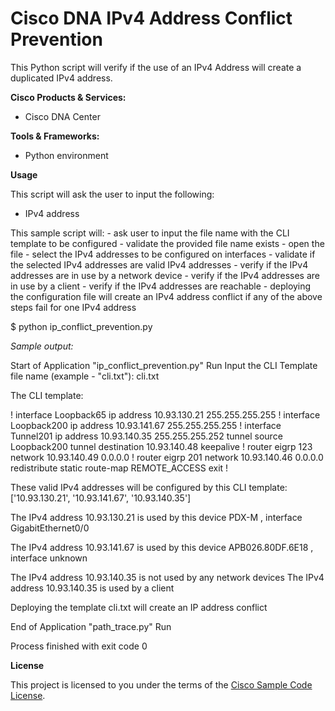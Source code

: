 # Cisco DNA IPv4 Address Conflict Prevention


This Python script will verify if the use of an IPv4 Address will create a duplicated IPv4 address.

**Cisco Products & Services:**

- Cisco DNA Center

**Tools & Frameworks:**

- Python environment

**Usage**

This script will ask the user to input the following:

- IPv4 address

This sample script will:
     - ask user to input the file name with the CLI template to be configured
     - validate the provided file name exists
     - open the file
     - select the IPv4 addresses to be configured on interfaces
     - validate if the selected IPv4 addresses are valid IPv4 addresses
     - verify if the IPv4 addresses are in use by a network device
     - verify if the IPv4 addresses are in use by a client
     - verify if the IPv4 addresses are reachable
     - deploying the configuration file will create an IPv4 address conflict if any of the above steps fail for one IPv4 address

$ python ip_conflict_prevention.py

*Sample output:*


Start of Application "ip_conflict_prevention.py" Run
Input the CLI Template file name (example - "cli.txt"):   cli.txt

The CLI template:

!
interface Loopback65
 ip address 10.93.130.21 255.255.255.255
 !
interface Loopback200
 ip address 10.93.141.67 255.255.255.255
!
interface Tunnel201
 ip address 10.93.140.35 255.255.255.252
 tunnel source Loopback200
 tunnel destination 10.93.140.48
 keepalive
!
router eigrp 123
 network 10.93.140.49 0.0.0.0
!
router eigrp 201
 network 10.93.140.46 0.0.0.0
 redistribute static route-map REMOTE_ACCESS
 exit
!

These valid IPv4 addresses will be configured by this CLI template:
['10.93.130.21', '10.93.141.67', '10.93.140.35']

The IPv4 address  10.93.130.21  is used by this device  PDX-M , interface  GigabitEthernet0/0

The IPv4 address  10.93.141.67  is used by this device  APB026.80DF.6E18 , interface  unknown

The IPv4 address  10.93.140.35  is not used by any network devices
The IPv4 address  10.93.140.35  is used by a client

Deploying the template  cli.txt  will create an IP address conflict


End of Application "path_trace.py" Run

Process finished with exit code 0



**License**

This project is licensed to you under the terms of the [Cisco Sample Code License](./LICENSE).
